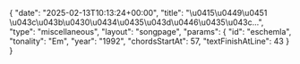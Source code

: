 {
    "date": "2025-02-13T10:13:24+00:00",
    "title": "\u0415\u0449\u0451 \u043c\u043b\u0430\u0434\u0435\u043d\u0446\u0435\u043c...",
    "type": "miscellaneous",
    "layout": "songpage",
    "params": {
        "id": "eschemla",
        "tonality": "Em",
        "year": "1992",
        "chordsStartAt": 57,
        "textFinishAtLine": 43
    }
}